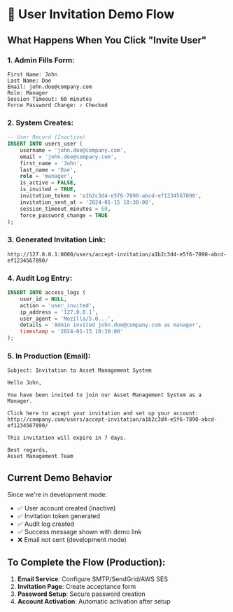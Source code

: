 # 🎯 User Invitation Demo Flow

## What Happens When You Click "Invite User"

### 1. Admin Fills Form:
```
First Name: John
Last Name: Doe
Email: john.doe@company.com
Role: Manager
Session Timeout: 60 minutes
Force Password Change: ✓ Checked
```

### 2. System Creates:
```sql
-- User Record (Inactive)
INSERT INTO users_user (
    username = 'john.doe@company.com',
    email = 'john.doe@company.com',
    first_name = 'John',
    last_name = 'Doe',
    role = 'manager',
    is_active = FALSE,
    is_invited = TRUE,
    invitation_token = 'a1b2c3d4-e5f6-7890-abcd-ef1234567890',
    invitation_sent_at = '2024-01-15 10:30:00',
    session_timeout_minutes = 60,
    force_password_change = TRUE
);
```

### 3. Generated Invitation Link:
```
http://127.0.0.1:8000/users/accept-invitation/a1b2c3d4-e5f6-7890-abcd-ef1234567890/
```

### 4. Audit Log Entry:
```sql
INSERT INTO access_logs (
    user_id = NULL,
    action = 'user_invited',
    ip_address = '127.0.0.1',
    user_agent = 'Mozilla/5.0...',
    details = 'Admin invited john.doe@company.com as manager',
    timestamp = '2024-01-15 10:30:00'
);
```

### 5. In Production (Email):
```
Subject: Invitation to Asset Management System

Hello John,

You have been invited to join our Asset Management System as a Manager.

Click here to accept your invitation and set up your account:
http://company.com/users/accept-invitation/a1b2c3d4-e5f6-7890-abcd-ef1234567890/

This invitation will expire in 7 days.

Best regards,
Asset Management Team
```

## Current Demo Behavior

Since we're in development mode:
- ✅ User account created (inactive)
- ✅ Invitation token generated
- ✅ Audit log created
- ✅ Success message shown with demo link
- ❌ Email not sent (development mode)

## To Complete the Flow (Production):

1. **Email Service**: Configure SMTP/SendGrid/AWS SES
2. **Invitation Page**: Create acceptance form
3. **Password Setup**: Secure password creation
4. **Account Activation**: Automatic activation after setup